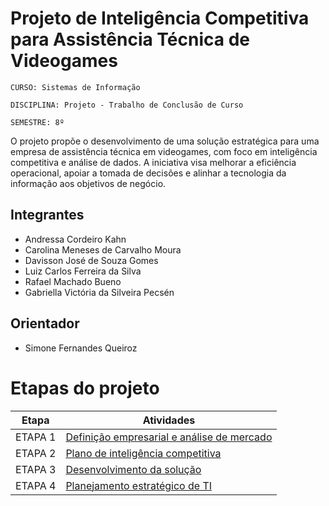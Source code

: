 # Projeto de Inteligência Competitiva para Assistência Técnica de Videogames

`CURSO: Sistemas de Informação`

`DISCIPLINA: Projeto - Trabalho de Conclusão de Curso`

`SEMESTRE: 8º`

O projeto propõe o desenvolvimento de uma solução estratégica para uma empresa de assistência técnica em videogames, com foco em inteligência competitiva e análise de dados. A iniciativa visa melhorar a eficiência operacional, apoiar a tomada de decisões e alinhar a tecnologia da informação aos objetivos de negócio.

## Integrantes

* Andressa Cordeiro Kahn
* Carolina Meneses de Carvalho Moura
* Davisson José de Souza Gomes
* Luiz Carlos Ferreira da Silva
* Rafael Machado Bueno
* Gabriella Victória da Silveira Pecsén

## Orientador

* Simone Fernandes Queiroz

# Etapas do projeto

| Etapa   | Atividades |
| :----:  | ----------- |
| ETAPA 1 | [Definição empresarial e análise de mercado](docs/01-company-definition-and-market-analysis.md) |
| ETAPA 2 | [Plano de inteligência competitiva](docs/02-competitive-intelligence-plan.md) |
| ETAPA 3 | [Desenvolvimento da solução](docs/03-solution-development.md) |
| ETAPA 4 | [Planejamento estratégico de TI](docs/04-it-strategic-planning.md) |